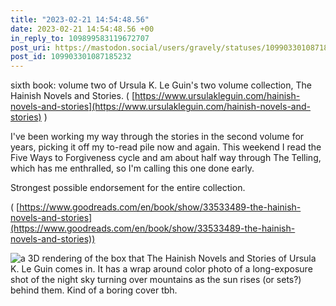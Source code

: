 ```yaml
---
title: "2023-02-21 14:54:48.56"
date: 2023-02-21 14:54:48.56 +00
in_reply_to: 109899583119672707
post_uri: https://mastodon.social/users/gravely/statuses/109903301087185232
post_id: 109903301087185232
---
```

sixth book: volume two of Ursula K. Le Guin's two volume collection, The Hainish Novels and Stories. ( [https://www.ursulakleguin.com/hainish-novels-and-stories](https://www.ursulakleguin.com/hainish-novels-and-stories) )

I've been working my way through the stories in the second volume for years, picking it off my to-read pile now and again. This weekend I read the Five Ways to Forgiveness cycle and am about half way through The Telling, which has me enthralled, so I'm calling this one done early.

Strongest possible endorsement for the entire collection.

( [https://www.goodreads.com/en/book/show/33533489-the-hainish-novels-and-stories](https://www.goodreads.com/en/book/show/33533489-the-hainish-novels-and-stories))


![a 3D rendering of the box that The Hainish Novels and Stories of Ursula K. Le Guin comes in. It has a wrap around color photo of a long-exposure shot of the night sky turning over mountains as the sun rises (or sets?) behind them. Kind of a boring cover tbh.](/images/109903300834688934.png)

